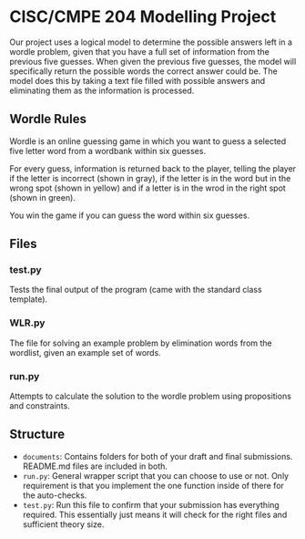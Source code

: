# CISC/CMPE 204 Modelling Project

Our project uses a logical model to determine the possible answers left in a wordle problem, given that you have a full set of information from the previous five guesses. When given the previous five guesses, the model will specifically return the possible words the correct answer could be. The model does this by taking a text file filled with possible answers and eliminating them as the information is processed.

## Wordle Rules

Wordle is an online guessing game in which you want to guess a selected five letter word from a wordbank within six guesses.

For every guess, information is returned back to the player, telling the player if the letter is incorrect (shown in gray), if the letter is in the word but in the wrong spot (shown in yellow) and if a letter is in the wrod in the right spot (shown in green).

You win the game if you can guess the word within six guesses.

## Files
### test.py
Tests the final output of the program (came with the standard class template).

### WLR.py
The file for solving an example problem by elimination words from the wordlist, given an example set of words.

### run.py
Attempts to calculate the solution to the wordle problem using propositions and constraints.

## Structure

* `documents`: Contains folders for both of your draft and final submissions. README.md files are included in both.
* `run.py`: General wrapper script that you can choose to use or not. Only requirement is that you implement the one function inside of there for the auto-checks.
* `test.py`: Run this file to confirm that your submission has everything required. This essentially just means it will check for the right files and sufficient theory size.
